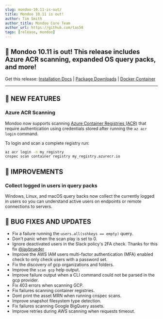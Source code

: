 ```yaml
---
slug: mondoo-10.11-is-out/
title: Mondoo 10.11 is out!
author: Tim Smith
author_title: Mondoo Core Team
author_url: https://github.com/tas50
tags: [release, mondoo]
---
```


## 🥳 Mondoo 10.11 is out! This release includes Azure ACR scanning, expanded OS query packs, and more!

Get this release: [Installation Docs](https://mondoo.com/docs/cnspec/) | [Package Downloads](https://releases.mondoo.com/cnspec/) | [Docker Container](https://hub.docker.com/r/mondoo/cnspec)

---

## 🎉 NEW FEATURES

### Azure ACR Scanning

Mondoo now supports scanning [Azure Container Registries (ACR)](https://azure.microsoft.com/en-us/products/container-registry) that require authentication using credentials stored after running the `az acr login` command.

To login and scan a complete registry run:

```bash
az acr login -n my_registry
cnspec scan container registry my_registry.azurecr.io
```

## 🧹 IMPROVEMENTS

### Collect logged in users in query packs

Windows, Linux, and macOS query backs now collect the currently logged in users so you can understand active users on endpoints or remote connections to servers.

## 🐛 BUG FIXES AND UPDATES

- Fix a failure running the `users.all(sshkeys == empty)` query.
- Don't panic when the scan play is set to 0.
- Ignore deactivated users in the Slack policy's 2FA check. Thanks for this fix [@jaybrueder](https://github.com/jaybrueder/)
- Improve the AWS IAM users multi-factor authentication (MFA) enabled check to only check users with a password set.
- Fix the discovery of gcp organizations and folders.
- Improve the `scan gcp` help output.
- Improve failure output when a CLI command could not be parsed in the gcp provider.
- Fix 403 errors when scanning GCP.
- Fix failures scanning container registries.
- Dont print the asset MRN when running cnspec scans.
- Improve snapshot filesystem type detection.
- Fix failures scanning Google BigQuery assets.
- Improve retries during AWS scanning when requests timeout.

